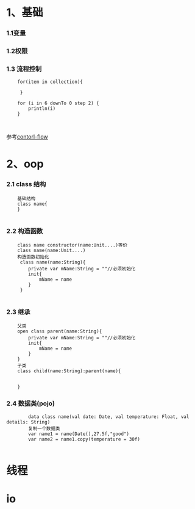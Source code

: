 # 1、基础





### 1.1变量

### 1.2权限


### 1.3 流程控制
```
    for(item in collection){
        
     }
     
    for (i in 6 downTo 0 step 2) {
        println(i)
    }
    
    
```
   参考[contorl-flow](https://kotlinlang.org/docs/reference/control-flow.html)
    




# 2、oop

### 2.1 class 结构
```
    基础结构
    class name{
    }
    
```
### 2.2 构造函数
```
    class name constructor(name:Unit....)等价
    class name(name:Unit....)
    构造函数初始化
     class name(name:String){
        private var mName:String = ""//必须初始化
        init{
            mName = name
        }
     }
     
```

### 2.3 继承
```text
    父类
    open class parent(name:String){
        private var mName:String = ""//必须初始化
        init{
            mName = name
        }
    }
    子类
    class child(name:String):parent(name){
        
        
    }
```
    
### 2.4 数据类(pojo) 
```
        data class name(val date: Date, val temperature: Float, val details: String)
        复制一个数据类
        var name1 = name(Date(),27.5f,"good")
        var name2 = name1.copy(temperature = 30f)
        
```
    
# 线程

# io 
